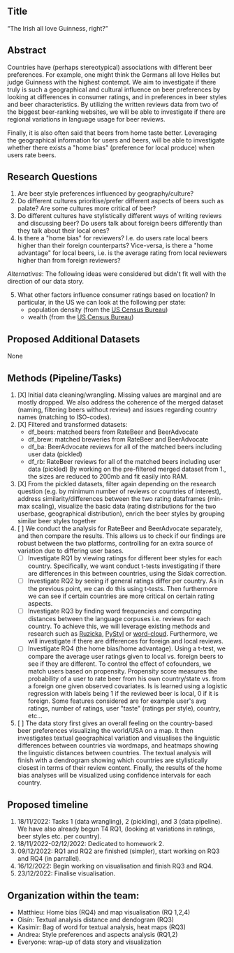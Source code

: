 ## Title
“The Irish all love Guinness, right?”

## Abstract
Countries have (perhaps stereotypical) associations with different beer preferences. For example, one might think the Germans all love Helles but judge Guinness with the highest contempt. We aim to investigate if there truly is such a geographical and cultural influence on beer preferences by looking at differences in consumer ratings, and in preferences in beer styles and beer characteristics. By utilizing the written reviews data from two of the biggest beer-ranking websites, we will be able to investigate if there are regional variations in language usage for beer reviews.

Finally, it is also often said that beers from home taste better. Leveraging the geographical information for users and beers, will be able to investigate whether there exists a "home bias" (preference for local produce) when users rate beers.

## Research Questions
1. Are beer style preferences influenced by geography/culture?
2. Do different cultures prioritise/prefer different aspects of beers such as palate? Are some cultures more critical of beer?
3. Do different cultures have stylistically different ways of writing reviews and discussing beer? Do users talk about foreign beers differently than they talk about their local ones?
4. Is there a "home bias" for reviewers? I.e. do users rate local beers higher than their foreign counterparts? Vice-versa, is there a "home advantage" for local beers, i.e. is the average rating from local reviewers higher than from foreign reviewers?

_Alternatives_:
The following ideas were considered but didn't fit well with the direction of our data story.

5. What other factors influence consumer ratings based on location? In particular, in the US we can look at the following per state:
    - population density (from the [US Census Bureau](https://data.census.gov/cedsci/))
    - wealth (from the [US Census Bureau](https://data.census.gov/cedsci/))

## Proposed Additional Datasets
None

## Methods (Pipeline/Tasks)
1. [X] Initial data cleaning/wrangling. Missing values are marginal and are mostly dropped. We also address the coherence of the merged dataset (naming, filtering beers without review) and issues regarding country names (matching to ISO-codes). 
2. [X] Filtered and transformed datasets:
    - df_beers: matched beers from RateBeer and BeerAdvocate
    - df_brew: matched breweries from RateBeer and BeerAdvocate
    - df_ba: BeerAdvocate reviews for all of the matched beers including user data (pickled)
    - df_rb: RateBeer reviews for all of the matched beers including user data (pickled)
    By working on the pre-filtered merged dataset from 1., the sizes are reduced to 200mb and fit easily into RAM.
3. [X] From the pickled datasets, filter again depending on the research question (e.g. by minimum number of reviews or countries of interest), address similarity/differences between the two rating dataframes (min-max scaling), visualize the basic data (rating distributions for the two userbase, geographical distribution), enrich the beer styles by grouping similar beer styles together
4. [ ] We conduct the analysis for RateBeer and BeerAdvocate separately, and then compare the results. This allows us to check if our findings are robust between the two platforms, controlling for an extra source of variation due to differing user bases.
    - [ ] Investigate RQ1 by viewing ratings for different beer styles for each country. Specifically, we want conduct t-tests investigating if there are differences in this between countries, using the Sidak correction.
    - [ ] Investigate RQ2 by seeing if general ratings differ per country. As in the previous point, we can do this using t-tests. Then furthermore we can see if certain countries are more critical on certain rating aspects.
    - [ ] Investigate RQ3 by finding word frequencies and computing distances between the language corpuses i.e. reviews for each country. To achieve this, we will leverage existing methods and research such as [Ruzicka](https://github.com/mikekestemont/ruzicka), [PyStyl](https://github.com/mikekestemont/pystyl) or [word-cloud](https://github.com/amueller/word_cloud). Furthermore, we will investigate if there are differences for foreign and local reviews.
    - [ ] Investigate RQ4 (the home bias/home advantage). Using a t-test, we compare the average user ratings given to local vs. foreign beers to see if they are different. To control the effect of cofounders, we match users based on propensity. Propensity score measures the probability of a user to rate beer from his own country/state vs. from a foreign one given observed covariates. Is is learned using a logistic regression with labels being 1 if the reviewed beer is local, 0 if it is foreign. Some features considered are for example user's avg ratings, number of ratings, user "taste" (ratings per style), country, etc...
5. [ ] The data story first gives an overall feeling on the country-based beer preferences visualizing the world/USA on a map. It then investigates textual geographical variation and visualises the linguistic differences between countries via wordmaps, and heatmaps showing the linguistic distances between countries. The textual analysis will finish with a dendrogram showing which countries are stylistically closest in terms of their review content. Finally, the results of the home bias analyses will be visualized using confidence intervals for each country.

## Proposed timeline
1. 18/11/2022: Tasks 1 (data wrangling), 2 (pickling), and 3 (data pipeline). We have also already begun T4 RQ1, (looking at variations in ratings, beer styles etc. per country).
2. 18/11/2022-02/12/2022: Dedicated to homework 2.
4. 09/12/2022: RQ1 and RQ2 are finished (simpler), start working on RQ3 and RQ4 (in parrallel).
5. 16/12/2022: Begin working on visualisation and finish RQ3 and RQ4.
6. 23/12/2022: Finalise visualisation.

## Organization within the team:
- Matthieu: Home bias (RQ4) and map visualisation (RQ 1,2,4)
- Oisín: Textual analysis distance and dendogram (RQ3)
- Kasimir: Bag of word for textual analysis, heat maps (RQ3)
- Andrea: Style preferences and aspects analysis (RQ1,2)
- Everyone: wrap-up of data story and visualization